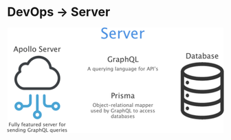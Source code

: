# DevOps -> Server

![DevOps Server Architecture](../../../documentation/asset/image/icon/dev-ops-server.png "DevOps Server Architecture")
